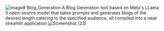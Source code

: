![image](https://github.com/thebotkiller/Blog_Generation/assets/93796651/80e2d887-d92b-4986-ba67-fbceec02fea4)# Blog_Generation
A Blog Generation tool based on Meta's LLama 3 open-source model that takes prompts and generates blogs of the desired length catering to the specified audience, all compiled into a neat streamlit application
![Screenshot (23)](https://github.com/thebotkiller/Blog_Generation/assets/93796651/f0a1448f-9ac8-4a91-9c7b-333da643b791)
